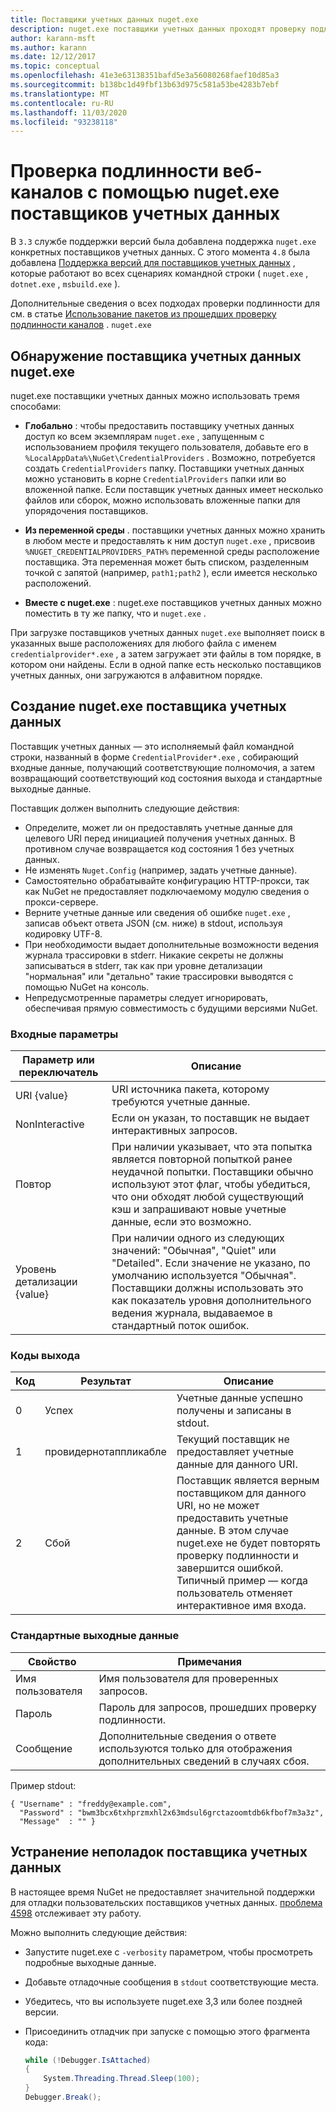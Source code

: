 ```yaml
---
title: Поставщики учетных данных nuget.exe
description: nuget.exe поставщики учетных данных проходят проверку подлинности с помощью веб-канала и реализуются в виде исполняемых файлов командной строки, которые следуют конкретным соглашениям.
author: karann-msft
ms.author: karann
ms.date: 12/12/2017
ms.topic: conceptual
ms.openlocfilehash: 41e3e63138351bafd5e3a56080268faef10d85a3
ms.sourcegitcommit: b138bc1d49fbf13b63d975c581a53be4283b7ebf
ms.translationtype: MT
ms.contentlocale: ru-RU
ms.lasthandoff: 11/03/2020
ms.locfileid: "93238118"
---
```

# <a name="authenticating-feeds-with-nugetexe-credential-providers"></a>Проверка подлинности веб-каналов с помощью nuget.exe поставщиков учетных данных

В `3.3` службе поддержки версий была добавлена поддержка `nuget.exe` конкретных поставщиков учетных данных. С этого момента `4.8` была добавлена [Поддержка версий для поставщиков учетных данных](NuGet-Cross-Platform-Authentication-Plugin.md) , которые работают во всех сценариях командной строки ( `nuget.exe` , `dotnet.exe` , `msbuild.exe` ).

Дополнительные сведения о всех подходах проверки подлинности для см. в статье [Использование пакетов из прошедших проверку подлинности каналов](../../consume-packages/consuming-packages-authenticated-feeds.md#nugetexe) . `nuget.exe`

## <a name="nugetexe-credential-provider-discovery"></a>Обнаружение поставщика учетных данных nuget.exe

nuget.exe поставщики учетных данных можно использовать тремя способами:

- **Глобально** : чтобы предоставить поставщику учетных данных доступ ко всем экземплярам `nuget.exe` , запущенным с использованием профиля текущего пользователя, добавьте его в `%LocalAppData%\NuGet\CredentialProviders` . Возможно, потребуется создать `CredentialProviders` папку. Поставщики учетных данных можно установить в корне `CredentialProviders`  папки или во вложенной папке. Если поставщик учетных данных имеет несколько файлов или сборок, можно использовать вложенные папки для упорядочения поставщиков.

- **Из переменной среды** . поставщики учетных данных можно хранить в любом месте и предоставлять к ним доступ `nuget.exe` , присвоив `%NUGET_CREDENTIALPROVIDERS_PATH%` переменной среды расположение поставщика. Эта переменная может быть списком, разделенным точкой с запятой (например, `path1;path2` ), если имеется несколько расположений.

- **Вместе с nuget.exe** : nuget.exe поставщиков учетных данных можно поместить в ту же папку, что и `nuget.exe` .

При загрузке поставщиков учетных данных `nuget.exe` выполняет поиск в указанных выше расположениях для любого файла с именем `credentialprovider*.exe` , а затем загружает эти файлы в том порядке, в котором они найдены. Если в одной папке есть несколько поставщиков учетных данных, они загружаются в алфавитном порядке.

## <a name="creating-a-nugetexe-credential-provider"></a>Создание nuget.exe поставщика учетных данных

Поставщик учетных данных — это исполняемый файл командной строки, названный в форме `CredentialProvider*.exe` , собирающий входные данные, получающий соответствующие полномочия, а затем возвращающий соответствующий код состояния выхода и стандартные выходные данные.

Поставщик должен выполнить следующие действия:

- Определите, может ли он предоставлять учетные данные для целевого URI перед инициацией получения учетных данных. В противном случае возвращается код состояния 1 без учетных данных.
- Не изменять `Nuget.Config` (например, задать учетные данные).
- Самостоятельно обрабатывайте конфигурацию HTTP-прокси, так как NuGet не предоставляет подключаемому модулю сведения о прокси-сервере.
- Верните учетные данные или сведения об ошибке `nuget.exe` , записав объект ответа JSON (см. ниже) в stdout, используя кодировку UTF-8.
- При необходимости выдает дополнительные возможности ведения журнала трассировки в stderr. Никакие секреты не должны записываться в stderr, так как при уровне детализации "нормальная" или "детально" такие трассировки выводятся с помощью NuGet на консоль.
- Непредусмотренные параметры следует игнорировать, обеспечивая прямую совместимость с будущими версиями NuGet.

### <a name="input-parameters"></a>Входные параметры

| Параметр или переключатель |Описание|
|----------------|-----------|
| URI {value} | URI источника пакета, которому требуются учетные данные.|
| NonInteractive | Если он указан, то поставщик не выдает интерактивных запросов. |
| Повтор | При наличии указывает, что эта попытка является повторной попыткой ранее неудачной попытки. Поставщики обычно используют этот флаг, чтобы убедиться, что они обходят любой существующий кэш и запрашивают новые учетные данные, если это возможно.|
| Уровень детализации {value} | При наличии одного из следующих значений: "Обычная", "Quiet" или "Detailed". Если значение не указано, по умолчанию используется "Обычная". Поставщики должны использовать это как показатель уровня дополнительного ведения журнала, выдаваемое в стандартный поток ошибок. |

### <a name="exit-codes"></a>Коды выхода

| Код |Результат | Описание |
|----------------|-----------|-----------|
| 0 | Успех | Учетные данные успешно получены и записаны в stdout.|
| 1 | провидернотаппликабле | Текущий поставщик не предоставляет учетные данные для данного URI.|
| 2 | Сбой | Поставщик является верным поставщиком для данного URI, но не может предоставить учетные данные. В этом случае nuget.exe не будет повторять проверку подлинности и завершится ошибкой. Типичный пример — когда пользователь отменяет интерактивное имя входа. |

### <a name="standard-output"></a>Стандартные выходные данные

| Свойство |Примечания|
|----------------|-----------|
| Имя пользователя | Имя пользователя для проверенных запросов.|
| Пароль | Пароль для запросов, прошедших проверку подлинности.|
| Сообщение | Дополнительные сведения о ответе используются только для отображения дополнительных сведений в случаях сбоя. |

Пример stdout:

    { "Username" : "freddy@example.com",
      "Password" : "bwm3bcx6txhprzmxhl2x63mdsul6grctazoomtdb6kfbof7m3a3z",
      "Message"  : "" }

## <a name="troubleshooting-a-credential-provider"></a>Устранение неполадок поставщика учетных данных

В настоящее время NuGet не предоставляет значительной поддержки для отладки пользовательских поставщиков учетных данных. [проблема 4598](https://github.com/NuGet/Home/issues/4598) отслеживает эту работу.

Можно выполнить следующие действия:

- Запустите nuget.exe с `-verbosity` параметром, чтобы просмотреть подробные выходные данные.
- Добавьте отладочные сообщения в `stdout` соответствующие места.
- Убедитесь, что вы используете nuget.exe 3,3 или более поздней версии.
- Присоединить отладчик при запуске с помощью этого фрагмента кода:

    ```cs
    while (!Debugger.IsAttached)
    {
        System.Threading.Thread.Sleep(100);
    }
    Debugger.Break();
    ```
